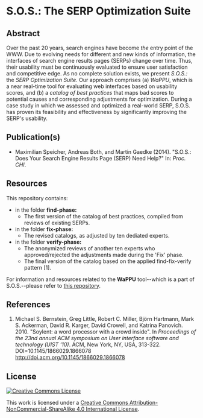 S.O.S.: The SERP Optimization Suite
===================================

## Abstract

Over the past 20 years, search engines have become *the* entry point of the WWW. Due to evolving needs for different and new kinds of information, the interfaces of search engine results pages (SERPs) change over time. Thus, their usability must be continuously evaluated to ensure user satisfaction and competitive edge. As no complete solution exists, we present *S.O.S.:* the *SERP Optimization Suite*. Our approach comprises (a) *WaPPU*, which is a near real-time tool for evaluating web interfaces based on usability scores, and (b) a *catalog of best practices* that maps bad scores to potential causes and corresponding adjustments for optimization. During a case study in which we assessed and optimized a real-world SERP, S.O.S. has proven its feasibility and effectiveness by significantly improving the SERP's usability.

## Publication(s)

- Maximilian Speicher, Andreas Both, and Martin Gaedke (2014). "S.O.S.: Does Your Search Engine Results Page (SERP) Need Help?" In: *Proc. CHI*.

## Resources

This repository contains:

- in the folder **find-phase:**
  - The first version of the catalog of best practices, compiled from reviews of existing SERPs.
- in the folder **fix-phase:**
  - The revised catalogs, as adjusted by ten dediated experts.
- in the folder **verify-phase:**
  - The anonymized reviews of another ten experts who approved/rejected the adjustments made during the 'Fix' phase.
  - The final version of the catalog based on the applied find-fix-verify pattern [1].

For information and resources related to the **WaPPU** tool--which is a part of S.O.S.--please refer to [this repository](https://github.com/maxspeicher/wappu-resources).

## References

1. Michael S. Bernstein, Greg Little, Robert C. Miller, Björn Hartmann, Mark S. Ackerman, David R. Karger, David Crowell, and Katrina Panovich. 2010. "Soylent: a word processor with a crowd inside". In *Proceedings of the 23nd annual ACM symposium on User interface software and technology (UIST '10)*. ACM, New York, NY, USA, 313-322. DOI=10.1145/1866029.1866078 http://doi.acm.org/10.1145/1866029.1866078

## License

[![Creative Commons License](https://i.creativecommons.org/l/by-nc-sa/4.0/88x31.png)](http://creativecommons.org/licenses/by-nc-sa/4.0/)

This work is licensed under a [Creative Commons Attribution-NonCommercial-ShareAlike 4.0 International License](http://creativecommons.org/licenses/by-nc-sa/4.0/).
